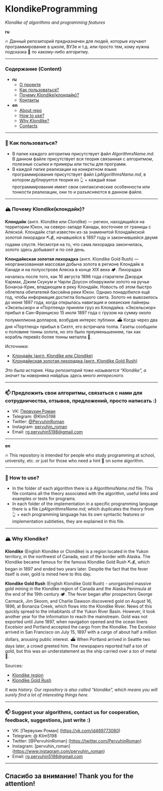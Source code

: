 <a name="о_проекте"></a> 
# KlondikeProgramming

*Klondike of algorithms and programming features*

**ru**

🔥 Данный репозиторий предназначен для людей, которые изучают программирование в школе, ВУЗе и т.д. или просто тем, кому нужна подсказка 📄 по какому-либо алгоритму.

---

### Содержание (Content)

* **ru**
  * [О проекте](#о_проекте) 
  * [Как пользоваться?](#как_пользоваться)
  * [Почему Klondike(клондайк)?](#о_клондайке)
  * [Контакты](#контакты)
* **en**
  * [About repo](#about_project) 
  * [How to use?](#how_to_use)
  * [Why Klondike?](#about_klondike)
  * [Contacts](#contacts)

---
<a name="как_пользоваться"></a> 
### 📃 Как пользоваться?

* В папке каждого алгоритма присутствует файл *AlgorithmsName.md*. В данном файле присутствует вся теория связанная с алгоритмом, полезные ссылки и примеры или тесты для программ.
* В каждой папке реализации на конкретном языке программирования присутствует файл *LpAlgorithmsName.md*, в котором дублируется теория из 👆 + каждый язык программирования имеет свои синтаксические особенности или тонкости реализации, они то и разъясняются в данном файле.

---

<a name="о_клондайке"></a> 
### 🏔 Почему Klondike(клондайк)?


**Клондайк** (англ. Klondike или Clondike) — регион, находящийся на территории Юкон, на северо-западе Канады, восточнее от границы с Аляской. 
Клондайк стал известен из-за знаменитой Клондайкской золотой лихорадки ⛏💰, начавшейся в 1897 году и закончившейся двумя годами спустя. Несмотря на то, что сама лихорадка закончилась, золото здесь добывают и по сей день.
 
**Клондайкская золотая лихорадка** (англ. Klondike Gold Rush) — неорганизованная массовая добыча золота в регионе Клондайк в Канаде и на полуострове Аляска в конце XIX века 🏕.
Лихорадка началась после того, как 16 августа 1896 года старатели Джордж Кармак, Джим Скукум и Чарли Доусон обнаружили золото на ручье Бонанза-Крик, впадающем в реку Клондайк. Новость об этом быстро облетела обитателей бассейна реки Юкон. Однако понадобился ещё год, чтобы информация достигла большого света. Золото не вывозилось до июня 1897 года, когда открылась навигация и океанские лайнеры «Эксельсиор» и «Портленд» приняли груз из Клондайка. «Эксельсиор» прибыл в Сан-Франциско 15 июля 1897 года с грузом на сумму около полумиллиона долларов, возбудив интерес публики. ⛴ Когда через два дня «Портленд» прибыл в Сиэтл, его встречала толпа. Газеты сообщили о половине тонны золота, но это было преуменьшением, так как корабль перевёз более тонны металла 🚢.

Источники:
* [Клондайк (англ. Klondike или Clondike)](https://ru.wikipedia.org/wiki/%D0%9A%D0%BB%D0%BE%D0%BD%D0%B4%D0%B0%D0%B9%D0%BA_(%D1%80%D0%B5%D0%B3%D0%B8%D0%BE%D0%BD))
* [Клондайкская золотая лихорадка (англ. Klondike Gold Rush)](https://ru.wikipedia.org/wiki/%D0%9A%D0%BB%D0%BE%D0%BD%D0%B4%D0%B0%D0%B9%D0%BA%D1%81%D0%BA%D0%B0%D1%8F_%D0%B7%D0%BE%D0%BB%D0%BE%D1%82%D0%B0%D1%8F_%D0%BB%D0%B8%D1%85%D0%BE%D1%80%D0%B0%D0%B4%D0%BA%D0%B0)
 
*Это была история. Наш репозиторий тоже называется “Klondike”, а значит ты наверняка найдёшь здесь много интересного.*

---
<a name="контакты"></a> 
### 📫 Предложить свои алгоритмы, связаться с нами для сотрудничества, отзывов, предложений, просто написать :)


  * VK: [Первухин Роман](https://vk.com/id469773080)
  * Telegram: @Klim5198
  * Twitter: [@PervuhinRoman](https://twitter.com/PervuhinRoman)
  * Instagram: [pervuhin_roman](https://www.instagram.com/pervuhin_roman)
  * Email: rg.pervuhin5198@gmail.com

---
<a name="about_project"></a> 
**en**

🔥 This repository is intended for people who study programming at school, university, etc. or just for those who need a hint 📄 on some algorithm.

---

<a name="how_to_use"></a> 
### 📃 How to use?

* In the folder of each algorithm there is a *AlgorithmsName.md* file. This file contains all the theory associated with the algorithm, useful links and examples or tests for programs.
* In each folder of the implementation in a specific programming language there is a file *LpAlgorithmsName.md*, which duplicates the theory from 👆 + each programming language has its own syntactic features or implementation subtleties, they are explained in this file.

---
<a name="about_klondike"></a> 
### 🏔 Why Klondike?


**Klondike** (English Klondike or Clondike) is a region located in the Yukon territory, in the northwest of Canada, east of the border with Alaska.
The Klondike became famous for the famous Klondike Gold Rush ⛏💰, which began in 1897 and ended two years later. Despite the fact that the fever itself is over, gold is mined here to this day.
 
**Klondike Gold Rush** (English Klondike Gold Rush) - unorganized massive gold mining in the Klondike region of Canada and the Alaska Peninsula at the end of the 19th century 🏕.
The fever began after prospectors George Carmack, Jim Skoom, and Charlie Dawson discovered gold on August 16, 1896, at Bonanza Creek, which flows into the Klondike River. News of this quickly spread to the inhabitants of the Yukon River Basin. However, it took another year for the information to reach the mainstream. Gold was not exported until June 1897, when navigation opened and the ocean liners Excelsior and Portland accepted the cargo from the Klondike. The Excelsior arrived in San Francisco on July 15, 1897 with a cargo of about half a million dollars, arousing public interest. ⛴ When Portland arrived in Seattle two days later, a crowd greeted him. The newspapers reported half a ton of gold, but this was an understatement as the ship carried over a ton of metal 🚢.

Sources:
* [Klondike region](https://en.wikipedia.org/wiki/Klondike,_Yukon)
* [Klondike Gold Rush](https://en.wikipedia.org/wiki/Klondike_Gold_Rush)

*It was history. Our repository is also called “klondike”, which means you will surely find a lot of interesting things here.*

---
<a name="contacts"> </a>
### 📫 Suggest your algorithms, contact us for cooperation, feedback, suggestions, just write :)


  * VK: [Первухин Роман] (https://vk.com/id469773080)
  * Telegram: @ Klim5198
  * Twitter: [@PervuhinRoman] (https://twitter.com/PervuhinRoman)
  * Instagram: [pervuhin_roman] (https://www.instagram.com/pervuhin_roman)
  * Email: rg.pervuhin5198@gmail.com

---

## Спасибо за внимание! Thank you for the attention! ##
